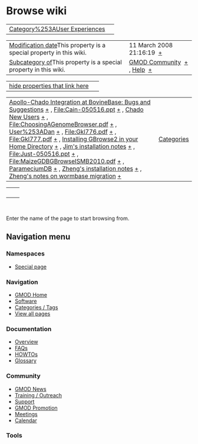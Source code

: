 



<span id="top"></span>




# <span dir="auto">Browse wiki</span>






|  |  |
|----|----|
| [Category%253AUser Experiences](/wiki/Category%253AUser_Experiences "Category%253AUser Experiences") |  |

|  |  |
|----|----|
| <span class="smw-highlighter" data-type="1" state="inline" data-title="Property"><span class="smwbuiltin">[Modification date](/wiki/Property:Modification_date "Property:Modification date")</span><span class="smwttcontent">This property is a special property in this wiki.</span></span> | <span class="smwb-value">11 March 2008 21:16:19  <span class="smwsearch">[+](/wiki/Special%253ASearchByProperty/Modification-20date/11-20March-202008-2021:16:19 "Special%253ASearchByProperty/Modification-20date/11-20March-202008-2021:16:19")</span></span> |
| <span class="smw-highlighter" data-type="1" state="inline" data-title="Property"><span class="smwbuiltin">[Subcategory of](/wiki/Property:Subcategory_of "Property:Subcategory of")</span><span class="smwttcontent">This property is a special property in this wiki.</span></span> | <span class="smwb-value">[GMOD Community](/wiki/Category%253AGMOD_Community "Category%253AGMOD Community")  <span class="smwsearch">[+](/wiki/Special%253ASearchByProperty/Subcategory-20of/GMOD-20Community "Special%253ASearchByProperty/Subcategory-20of/GMOD-20Community")</span></span> , <span class="smwb-value">[Help](/wiki/Category%253AHelp "Category%253AHelp")  <span class="smwsearch">[+](/wiki/Special%253ASearchByProperty/Subcategory-20of/Help "Special%253ASearchByProperty/Subcategory-20of/Help")</span></span> |

<span id="smw_browse_incoming"></span>

|  |  |
|----|----|
| [hide properties that link here](/mediawiki/index.php?title=Special:Browse&offset=0&dir=out&article=Category%253AUser+Experiences)  |  |

|  |  |
|----|----|
| <span class="smwb-ivalue">[Apollo-Chado Integration at BovineBase: Bugs and Suggestions](/wiki/Apollo-Chado_Integration_at_BovineBase%253A_Bugs_and_Suggestions "Apollo-Chado Integration at BovineBase: Bugs and Suggestions") <span class="smwbrowse">[+](/wiki/Special%253ABrowse/Apollo-2DChado-20Integration-20at-20BovineBase:-20Bugs-20and-20Suggestions "Special%253ABrowse/Apollo-2DChado-20Integration-20at-20BovineBase:-20Bugs-20and-20Suggestions")</span></span> , <span class="smwb-ivalue">[File:Cain-050516.ppt](https://raw.githubusercontent.com/GMOD/gmod.github.io/main/mediawiki/images/1/1b/Cain-050516.ppt "File:Cain-050516.ppt") <span class="smwbrowse">[+](/wiki/Special%253ABrowse/File:Cain-2D050516.ppt "Special%253ABrowse/File:Cain-2D050516.ppt")</span></span> , <span class="smwb-ivalue">[Chado New Users](/wiki/Chado_New_Users "Chado New Users") <span class="smwbrowse">[+](/wiki/Special%253ABrowse/Chado-20New-20Users "Special%253ABrowse/Chado-20New-20Users")</span></span> , <span class="smwb-ivalue">[File:ChoosingAGenomeBrowser.pdf](https://raw.githubusercontent.com/GMOD/gmod.github.io/main/mediawiki/images/5/50/ChoosingAGenomeBrowser.pdf "File:ChoosingAGenomeBrowser.pdf") <span class="smwbrowse">[+](/wiki/Special%253ABrowse/File:ChoosingAGenomeBrowser.pdf "Special%253ABrowse/File:ChoosingAGenomeBrowser.pdf")</span></span> , <span class="smwb-ivalue">[User%253ADan](/wiki/User%253ADan "User%253ADan") <span class="smwbrowse">[+](/wiki/Special%253ABrowse/User%253ADan "Special%253ABrowse/User%253ADan")</span></span> , <span class="smwb-ivalue">[File:Gkl776.pdf](https://raw.githubusercontent.com/GMOD/gmod.github.io/main/mediawiki/images/b/b3/Gkl776.pdf "File:Gkl776.pdf") <span class="smwbrowse">[+](/wiki/Special%253ABrowse/File:Gkl776.pdf "Special%253ABrowse/File:Gkl776.pdf")</span></span> , <span class="smwb-ivalue">[File:Gkl777.pdf](https://raw.githubusercontent.com/GMOD/gmod.github.io/main/mediawiki/images/a/a8/Gkl777.pdf "File:Gkl777.pdf") <span class="smwbrowse">[+](/wiki/Special%253ABrowse/File:Gkl777.pdf "Special%253ABrowse/File:Gkl777.pdf")</span></span> , <span class="smwb-ivalue">[Installing GBrowse2 in your Home Directory](/wiki/Installing_GBrowse2_in_your_Home_Directory "Installing GBrowse2 in your Home Directory") <span class="smwbrowse">[+](/wiki/Special%253ABrowse/Installing-20GBrowse2-20in-20your-20Home-20Directory "Special%253ABrowse/Installing-20GBrowse2-20in-20your-20Home-20Directory")</span></span> , <span class="smwb-ivalue">[Jim's installation notes](/wiki/Jim%27s_installation_notes "Jim's installation notes") <span class="smwbrowse">[+](/wiki/Special%253ABrowse/Jim%27s-20installation-20notes "Special%253ABrowse/Jim's-20installation-20notes")</span></span> , <span class="smwb-ivalue">[File:Just-050516.ppt](https://raw.githubusercontent.com/GMOD/gmod.github.io/main/mediawiki/images/e/e7/Just-050516.ppt "File:Just-050516.ppt") <span class="smwbrowse">[+](/wiki/Special%253ABrowse/File:Just-2D050516.ppt "Special%253ABrowse/File:Just-2D050516.ppt")</span></span> , <span class="smwb-ivalue">[File:MaizeGDBGBrowseISMB2010.pdf](https://raw.githubusercontent.com/GMOD/gmod.github.io/main/mediawiki/images/7/75/MaizeGDBGBrowseISMB2010.pdf "File:MaizeGDBGBrowseISMB2010.pdf") <span class="smwbrowse">[+](/wiki/Special%253ABrowse/File:MaizeGDBGBrowseISMB2010.pdf "Special%253ABrowse/File:MaizeGDBGBrowseISMB2010.pdf")</span></span> , <span class="smwb-ivalue">[ParameciumDB](/wiki/ParameciumDB "ParameciumDB") <span class="smwbrowse">[+](/wiki/Special%253ABrowse/ParameciumDB "Special%253ABrowse/ParameciumDB")</span></span> , <span class="smwb-ivalue">[Zheng's installation notes](/wiki/Zheng%27s_installation_notes "Zheng's installation notes") <span class="smwbrowse">[+](/wiki/Special%253ABrowse/Zheng%27s-20installation-20notes "Special%253ABrowse/Zheng's-20installation-20notes")</span></span> , <span class="smwb-ivalue">[Zheng's notes on wormbase migration](/wiki/Zheng%27s_notes_on_wormbase_migration "Zheng's notes on wormbase migration") <span class="smwbrowse">[+](/wiki/Special%253ABrowse/Zheng%27s-20notes-20on-20wormbase-20migration "Special%253ABrowse/Zheng's-20notes-20on-20wormbase-20migration")</span></span> | [Categories](/wiki/Special%253ACategories "Special%253ACategories") |

|     |     |
|-----|-----|
|     |     |

 

Enter the name of the page to start browsing from.  








## Navigation menu



### Namespaces

- <span id="ca-nstab-special">[Special
  page](/wiki/Special%253ABrowse/Category%253AUser_Experiences "This is a special page, you cannot edit the page itself")</span>






### Navigation



- <span id="n-GMOD-Home">[GMOD Home](/wiki/Main_Page)</span>
- <span id="n-Software">[Software](/wiki/GMOD_Components)</span>
- <span id="n-Categories-.2F-Tags">[Categories /
  Tags](/wiki/Categories)</span>
- <span id="n-View-all-pages">[View all
  pages](/wiki/Special:AllPages)</span>




### Documentation



- <span id="n-Overview">[Overview](/wiki/Overview)</span>
- <span id="n-FAQs">[FAQs](/wiki/Category%253AFAQ)</span>
- <span id="n-HOWTOs">[HOWTOs](/wiki/Category%253AHOWTO)</span>
- <span id="n-Glossary">[Glossary](/wiki/Glossary)</span>




### Community



- <span id="n-GMOD-News">[GMOD News](/wiki/GMOD_News)</span>
- <span id="n-Training-.2F-Outreach">[Training /
  Outreach](/wiki/Training_and_Outreach)</span>
- <span id="n-Support">[Support](/wiki/Support)</span>
- <span id="n-GMOD-Promotion">[GMOD
  Promotion](/wiki/GMOD_Promotion)</span>
- <span id="n-Meetings">[Meetings](/wiki/Meetings)</span>
- <span id="n-Calendar">[Calendar](/wiki/Calendar)</span>




### Tools












<!-- -->




